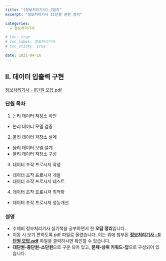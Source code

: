 ```yaml
---
title: "[정보처리기사] 2일차"
excerpt: "정보처리기사 II단원 관련 정리"

categories:
  - 정보처리기사

# toc: true
# toc_label: 정보처리기사
# toc_sticky: true

date: 2021-04-16
---
```


## II. 데이터 입출력 구현
<a href="/assets/images/pdfs/2021-04-16-certificate-day02.pdf" class="btn" target="_blank"><i class="far fa-file-pdf"></i><span> 정보처리기사 - II단원 오답.pdf</span></a>

### 단원 목차
1. 논리 데이터 저장소 확인
  * 논리 데이터 모델 검증
2. 물리 데이터 저장소 설계
  * 물리 데이터 모델 설계
  * 물리 데이터 저장소 구성
3. 데이터 조작 프로시저 작성
  * 데이터 조작 프로시저 개발
  * 데이터 조작 프로시저 테스트
4. 데이터 조작 프로시저 최적화
  * 데이터 조작 프로시저 성능개선

### 설명
* 수제비 정보처리기사 실기책을 공부하면서 한 **오답 정리**입니다.
* 이동 시 보기 편하도록 pdf 파일로 올렸습니다. 이는 위에 첨부된 <span style="cursor:pointer;" onclick="window.scrollTo(0,0);"><u>**정보처리기사 - II단원 오답.pdf**</u></span> 파일을 클릭하시면 확인할 수 있습니다.
* **대단원-중단원-소단원**으로 구분 되어 있고, **문제-상위 키워드-답**으로 구성되어 있습니다.